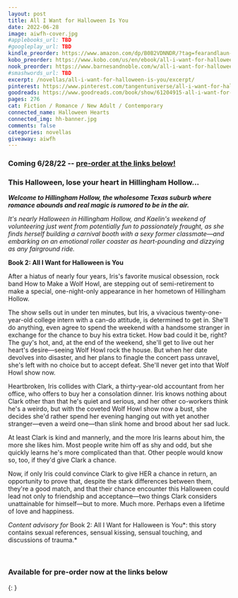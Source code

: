 ```yaml
---
layout: post
title: All I Want for Halloween Is You
date: 2022-06-28
image: aiwfh-cover.jpg
#applebooks_url: TBD
#googleplay_url: TBD
kindle_preorder: https://www.amazon.com/dp/B0B2VDNNDR/?tag=fearandlaun-20
kobo_preorder: https://www.kobo.com/us/en/ebook/all-i-want-for-halloween-is-you
nook_preorder: https://www.barnesandnoble.com/w/all-i-want-for-halloween-is-you-elizabeth-myles/1141587104?ean=2940186582212
#smashwords_url: TBD
excerpt: /novellas/all-i-want-for-halloween-is-you/excerpt/
pinterest: https://www.pinterest.com/tangentuniverse/all-i-want-for-halloween-is-you/
goodreads: https://www.goodreads.com/book/show/61204915-all-i-want-for-halloween-is-you
pages: 276
cat: Fiction / Romance / New Adult / Contemporary
connected_name: Halloween Hearts
connected_img: hh-banner.jpg
comments: false
categories: novellas
giveaway: aiwfh
---
```


### Coming 6/28/22 -- [pre-order at the links below!](#pre-order)

### This Halloween, lose your heart in Hillingham Hollow...

***Welcome to Hillingham Hollow, the wholesome Texas suburb where romance abounds and real magic is rumored to be in the air.***

*It's nearly Halloween in Hillingham Hollow, and Kaelin's weekend of volunteering just went from potentially fun to passionately fraught, as she finds herself building a carnival booth with a sexy former classmate&mdash;and embarking on an emotional roller coaster as heart-pounding and dizzying as any fairground ride.*

**Book 2: All I Want for Halloween is You**

After a hiatus of nearly four years, Iris's favorite musical obsession, rock band How to Make a Wolf Howl, are stepping out of semi-retirement to make a special, one-night-only appearance in her hometown of Hillingham Hollow.

The show sells out in under ten minutes, but Iris, a vivacious twenty-one-year-old college intern with a can-do attitude, is determined to get in. She'll do anything, even agree to spend the weekend with a handsome stranger in exchange for the chance to buy his extra ticket. How bad could it be, right? The guy's hot, and, at the end of the weekend, she'll get to live out her heart's desire—seeing Wolf Howl rock the house. But when her date devolves into disaster, and her plans to finagle the concert pass unravel, she's left with no choice but to accept defeat. She'll never get into that Wolf Howl show now.

Heartbroken, Iris collides with Clark, a thirty-year-old accountant from her office, who offers to buy her a consolation dinner. Iris knows nothing about Clark other than that he's quiet and serious, and her other co-workers think he's a weirdo, but with the coveted Wolf Howl show now a bust, she decides she'd rather spend her evening hanging out with yet another stranger—even a weird one—than slink home and brood about her sad luck.

At least Clark is kind and mannerly, and the more Iris learns about him, the more she likes him. Most people write him off as shy and odd, but she quickly learns he's more complicated than that. Other people would know so, too, if they'd give Clark a chance.

Now, if only Iris could convince Clark to give HER a chance in return, an opportunity to prove that, despite the stark differences between them, they're a good match, and that their chance encounter this Halloween could lead not only to friendship and acceptance—two things Clark considers unattainable for himself—but to more. Much more. Perhaps even a lifetime of love and happiness.

*Content advisory for* Book 2: All I Want for Halloween is You*: this story contains sexual references, sensual kissing, sensual touching, and discussions of trauma.*

<a id="pre-order"></a>
&nbsp;
### Available for pre-order now at the links below

{: }
